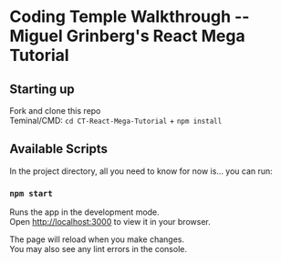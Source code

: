 # Coding Temple Walkthrough -- Miguel Grinberg's React Mega Tutorial

## Starting up
Fork and clone this repo\
Teminal/CMD: `cd CT-React-Mega-Tutorial` + `npm install`

## Available Scripts

In the project directory, all you need to know for now is... you can run:

### `npm start`

Runs the app in the development mode.\
Open [http://localhost:3000](http://localhost:3000) to view it in your browser.

The page will reload when you make changes.\
You may also see any lint errors in the console.

